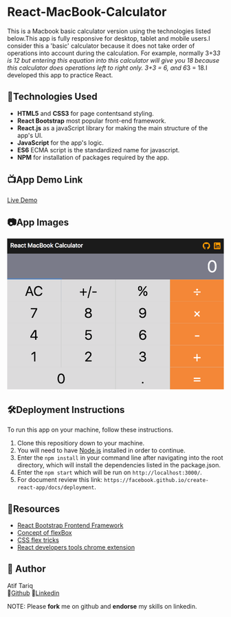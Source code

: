 # React-MacBook-Calculator 
This is a Macbook basic calculator version using the technologies listed below.This app is fully responsive for desktop, tablet and mobile users.I consider this a 'basic' calculator because it does not take order of operations into account during the calculation. For example, normally 3+3*3 is 12 but entering this equation into this calculator will give you 18 because this calculator does operations left to right only. 3+3 = 6, and 6*3 = 18.I developed this app to practice React. 

##  :robot:Technologies Used
*   **HTML5** and **CSS3** for page contentsand styling.
*   **React Bootstrap** most popular front-end framework.
*   **React.js** as a javaScript library for making the main structure of the app's UI.
*   **JavaScript** for the app's logic.
*   **ES6** ECMA script is the standardized name for javascript.
*   **NPM** for installation of packages required by the app.

##  :tv:App Demo Link
[Live Demo](https://atiftariq786.github.io/React-MacBook-Calculator/)

##  :camera:App Images
![MacBook Calculator Image](https://github.com/atiftariq786/React-MacBook-Calculator/blob/master/macbookcalculator/src/assets/images/React-MacBook-Calculator.png?raw=true)

## :hammer_and_wrench:Deployment Instructions
To run this app on your machine, follow these instructions.
1.  Clone this repositiory down to your machine.
2.  You will need to have [Node.js](https://nodejs.org/en/) installed in order to continue.
3.  Enter the `npm install` in your command line after navigating into the root directory, which will install the dependencies listed in the package.json.
4.  Enter the `npm start` which will be run on `http://localhost:3000/`.
5.  For document review this link: `https://facebook.github.io/create-react-app/docs/deployment`.

##  :open_file_folder:Resources
*   [React Bootstrap Frontend Framework](https://react-bootstrap.github.io/)
*   [Concept of flexBox ](https://developer.mozilla.org/en-US/docs/Web/CSS/CSS_Flexible_Box_Layout/Basic_Concepts_of_Flexbox)
*   [CSS flex tricks](https://css-tricks.com/snippets/css/a-guide-to-flexbox/#flexbox-background)
*   [React developers tools chrome extension](https://chrome.google.com/webstore/detail/react-developer-tools/fmkadmapgofadopljbjfkapdkoienihi?hl=en)

## :gem: Author
Atif Tariq    
  :link:[Github](https://github.com/atiftariq786)
  :link:[Linkedin](https://www.linkedin.com/in/atif-tariq-5b00b089/)

  NOTE: Please **fork** me on github and **endorse** my skills on linkedin.
   
    